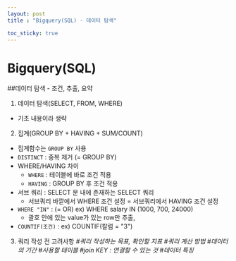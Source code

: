 ```yaml
---
layout: post
title : "Bigquery(SQL) - 데이터 탐색"

toc_sticky: true
---
```


# Bigquery(SQL)
##데이터 탐색 - 조건, 추출, 요약

1. 데이터 탐색(SELECT, FROM, WHERE)
  * 기초 내용이라 생략

2. 집계(GROUP BY + HAVING + SUM/COUNT)
  * 집계함수는 <code>GROUP BY</code> 사용
  * <code>DISTINCT</code> : 중복 제거 (= GROUP BY)
  * WHERE/HAVING 차이
    * <code>WHERE</code> : 테이블에 바로 조건 적용
    * <code>HAVING</code> : GROUP BY 후 조건 적용
  * 서브 쿼리 : SELECT 문 내에 존재하는 SELECT 쿼리
    * 서브쿼리 바깥에서 WHERE 조건 설정 = 서브쿼리에서 HAVING 조건 설정
  * <code>WHERE "IN"</code> : (= OR)
    ex) WHERE salary IN (1000, 700, 24000)
    * 괄호 안에 있는 value가 있는 row만 추출, 
  * <code>COUNTIF(조건)</code> :
  ex) COUNTIF(칼럼 = "3")

3. 쿼리 작성 전 고려사항
*#쿼리 작성하는 목표, 확인할 지표*
*#쿼리 계산 방법*
*#데이터의 기간*
*#사용할 테이블*
*#join KEY : 연결할 수 있는 것*
*#데이터 특징*
